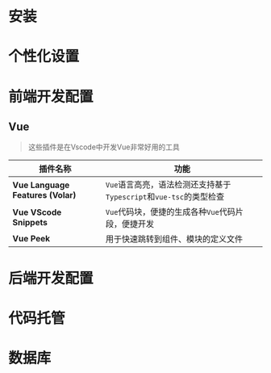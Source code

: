 # 安装

# 个性化设置

# 前端开发配置

## Vue

>这些插件是在Vscode中开发Vue非常好用的工具

| 插件名称                          | 功能                                                         |
| --------------------------------- | ------------------------------------------------------------ |
| **Vue Language Features (Volar)** | `Vue`语言高亮，语法检测还支持基于`Typescript`和`vue-tsc`的类型检查 |
| **Vue VScode Snippets**           | `Vue`代码块，便捷的生成各种`Vue`代码片段，便捷开发           |
| **Vue Peek**                      | 用于快速跳转到组件、模块的定义文件                           |

# 后端开发配置

# 代码托管

# 数据库

